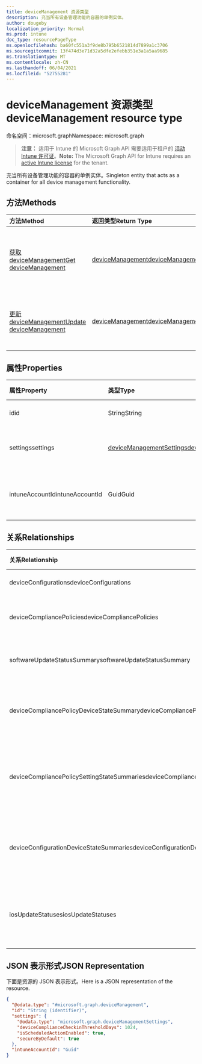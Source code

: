 ```yaml
---
title: deviceManagement 资源类型
description: 充当所有设备管理功能的容器的单例实体。
author: dougeby
localization_priority: Normal
ms.prod: intune
doc_type: resourcePageType
ms.openlocfilehash: ba60fc551a3f9de8b795b6521814d7899a1c3706
ms.sourcegitcommit: 13f474d3e71d32a5dfe2efebb351e3a1a5aa9685
ms.translationtype: MT
ms.contentlocale: zh-CN
ms.lasthandoff: 06/04/2021
ms.locfileid: "52755281"
---
```

# <a name="devicemanagement-resource-type"></a><span data-ttu-id="e3570-103">deviceManagement 资源类型</span><span class="sxs-lookup"><span data-stu-id="e3570-103">deviceManagement resource type</span></span>

<span data-ttu-id="e3570-104">命名空间：microsoft.graph</span><span class="sxs-lookup"><span data-stu-id="e3570-104">Namespace: microsoft.graph</span></span>

> <span data-ttu-id="e3570-105">**注意：** 适用于 Intune 的 Microsoft Graph API 需要适用于租户的 [活动 Intune 许可证](https://go.microsoft.com/fwlink/?linkid=839381)。</span><span class="sxs-lookup"><span data-stu-id="e3570-105">**Note:** The Microsoft Graph API for Intune requires an [active Intune license](https://go.microsoft.com/fwlink/?linkid=839381) for the tenant.</span></span>

<span data-ttu-id="e3570-106">充当所有设备管理功能的容器的单例实体。</span><span class="sxs-lookup"><span data-stu-id="e3570-106">Singleton entity that acts as a container for all device management functionality.</span></span>

## <a name="methods"></a><span data-ttu-id="e3570-107">方法</span><span class="sxs-lookup"><span data-stu-id="e3570-107">Methods</span></span>
|<span data-ttu-id="e3570-108">方法</span><span class="sxs-lookup"><span data-stu-id="e3570-108">Method</span></span>|<span data-ttu-id="e3570-109">返回类型</span><span class="sxs-lookup"><span data-stu-id="e3570-109">Return Type</span></span>|<span data-ttu-id="e3570-110">说明</span><span class="sxs-lookup"><span data-stu-id="e3570-110">Description</span></span>|
|:---|:---|:---|
|[<span data-ttu-id="e3570-111">获取 deviceManagement</span><span class="sxs-lookup"><span data-stu-id="e3570-111">Get deviceManagement</span></span>](../api/intune-deviceconfig-devicemanagement-get.md)|[<span data-ttu-id="e3570-112">deviceManagement</span><span class="sxs-lookup"><span data-stu-id="e3570-112">deviceManagement</span></span>](../resources/intune-deviceconfig-devicemanagement.md)|<span data-ttu-id="e3570-113">读取 [deviceManagement](../resources/intune-deviceconfig-devicemanagement.md) 对象的属性和关系。</span><span class="sxs-lookup"><span data-stu-id="e3570-113">Read properties and relationships of the [deviceManagement](../resources/intune-deviceconfig-devicemanagement.md) object.</span></span>|
|[<span data-ttu-id="e3570-114">更新 deviceManagement</span><span class="sxs-lookup"><span data-stu-id="e3570-114">Update deviceManagement</span></span>](../api/intune-deviceconfig-devicemanagement-update.md)|[<span data-ttu-id="e3570-115">deviceManagement</span><span class="sxs-lookup"><span data-stu-id="e3570-115">deviceManagement</span></span>](../resources/intune-deviceconfig-devicemanagement.md)|<span data-ttu-id="e3570-116">更新 [deviceManagement](../resources/intune-deviceconfig-devicemanagement.md) 对象的属性。</span><span class="sxs-lookup"><span data-stu-id="e3570-116">Update the properties of a [deviceManagement](../resources/intune-deviceconfig-devicemanagement.md) object.</span></span>|

## <a name="properties"></a><span data-ttu-id="e3570-117">属性</span><span class="sxs-lookup"><span data-stu-id="e3570-117">Properties</span></span>
|<span data-ttu-id="e3570-118">属性</span><span class="sxs-lookup"><span data-stu-id="e3570-118">Property</span></span>|<span data-ttu-id="e3570-119">类型</span><span class="sxs-lookup"><span data-stu-id="e3570-119">Type</span></span>|<span data-ttu-id="e3570-120">说明</span><span class="sxs-lookup"><span data-stu-id="e3570-120">Description</span></span>|
|:---|:---|:---|
|<span data-ttu-id="e3570-121">id</span><span class="sxs-lookup"><span data-stu-id="e3570-121">id</span></span>|<span data-ttu-id="e3570-122">String</span><span class="sxs-lookup"><span data-stu-id="e3570-122">String</span></span>|<span data-ttu-id="e3570-123">唯一标识符</span><span class="sxs-lookup"><span data-stu-id="e3570-123">Unique Identifier</span></span>|
|<span data-ttu-id="e3570-124">settings</span><span class="sxs-lookup"><span data-stu-id="e3570-124">settings</span></span>|[<span data-ttu-id="e3570-125">deviceManagementSettings</span><span class="sxs-lookup"><span data-stu-id="e3570-125">deviceManagementSettings</span></span>](../resources/intune-deviceconfig-devicemanagementsettings.md)|<span data-ttu-id="e3570-126">帐户级别设置。</span><span class="sxs-lookup"><span data-stu-id="e3570-126">Account level settings.</span></span>|
|<span data-ttu-id="e3570-127">intuneAccountId</span><span class="sxs-lookup"><span data-stu-id="e3570-127">intuneAccountId</span></span>|<span data-ttu-id="e3570-128">Guid</span><span class="sxs-lookup"><span data-stu-id="e3570-128">Guid</span></span>|<span data-ttu-id="e3570-129">给定租户的 Intune 帐户 ID</span><span class="sxs-lookup"><span data-stu-id="e3570-129">Intune Account Id for given tenant</span></span>|

## <a name="relationships"></a><span data-ttu-id="e3570-130">关系</span><span class="sxs-lookup"><span data-stu-id="e3570-130">Relationships</span></span>
|<span data-ttu-id="e3570-131">关系</span><span class="sxs-lookup"><span data-stu-id="e3570-131">Relationship</span></span>|<span data-ttu-id="e3570-132">类型</span><span class="sxs-lookup"><span data-stu-id="e3570-132">Type</span></span>|<span data-ttu-id="e3570-133">说明</span><span class="sxs-lookup"><span data-stu-id="e3570-133">Description</span></span>|
|:---|:---|:---|
|<span data-ttu-id="e3570-134">deviceConfigurations</span><span class="sxs-lookup"><span data-stu-id="e3570-134">deviceConfigurations</span></span>|<span data-ttu-id="e3570-135">[deviceConfiguration](../resources/intune-deviceconfig-deviceconfiguration.md) 集合</span><span class="sxs-lookup"><span data-stu-id="e3570-135">[deviceConfiguration](../resources/intune-deviceconfig-deviceconfiguration.md) collection</span></span>|<span data-ttu-id="e3570-136">设备配置。</span><span class="sxs-lookup"><span data-stu-id="e3570-136">The device configurations.</span></span>|
|<span data-ttu-id="e3570-137">deviceCompliancePolicies</span><span class="sxs-lookup"><span data-stu-id="e3570-137">deviceCompliancePolicies</span></span>|<span data-ttu-id="e3570-138">[deviceCompliancePolicy](../resources/intune-deviceconfig-devicecompliancepolicy.md) 集合</span><span class="sxs-lookup"><span data-stu-id="e3570-138">[deviceCompliancePolicy](../resources/intune-deviceconfig-devicecompliancepolicy.md) collection</span></span>|<span data-ttu-id="e3570-139">设备符合性策略。</span><span class="sxs-lookup"><span data-stu-id="e3570-139">The device compliance policies.</span></span>|
|<span data-ttu-id="e3570-140">softwareUpdateStatusSummary</span><span class="sxs-lookup"><span data-stu-id="e3570-140">softwareUpdateStatusSummary</span></span>|[<span data-ttu-id="e3570-141">softwareUpdateStatusSummary</span><span class="sxs-lookup"><span data-stu-id="e3570-141">softwareUpdateStatusSummary</span></span>](../resources/intune-deviceconfig-softwareupdatestatussummary.md)|<span data-ttu-id="e3570-142">软件更新状态摘要。</span><span class="sxs-lookup"><span data-stu-id="e3570-142">The software update status summary.</span></span>|
|<span data-ttu-id="e3570-143">deviceCompliancePolicyDeviceStateSummary</span><span class="sxs-lookup"><span data-stu-id="e3570-143">deviceCompliancePolicyDeviceStateSummary</span></span>|[<span data-ttu-id="e3570-144">deviceCompliancePolicyDeviceStateSummary</span><span class="sxs-lookup"><span data-stu-id="e3570-144">deviceCompliancePolicyDeviceStateSummary</span></span>](../resources/intune-deviceconfig-devicecompliancepolicydevicestatesummary.md)|<span data-ttu-id="e3570-145">此帐户的设备符合性状态摘要。</span><span class="sxs-lookup"><span data-stu-id="e3570-145">The device compliance state summary for this account.</span></span>|
|<span data-ttu-id="e3570-146">deviceCompliancePolicySettingStateSummaries</span><span class="sxs-lookup"><span data-stu-id="e3570-146">deviceCompliancePolicySettingStateSummaries</span></span>|<span data-ttu-id="e3570-147">[deviceCompliancePolicySettingStateSummary](../resources/intune-deviceconfig-devicecompliancepolicysettingstatesummary.md) 集合</span><span class="sxs-lookup"><span data-stu-id="e3570-147">[deviceCompliancePolicySettingStateSummary](../resources/intune-deviceconfig-devicecompliancepolicysettingstatesummary.md) collection</span></span>|<span data-ttu-id="e3570-148">此帐户的符合性设置的摘要状态。</span><span class="sxs-lookup"><span data-stu-id="e3570-148">The summary states of compliance policy settings for this account.</span></span>|
|<span data-ttu-id="e3570-149">deviceConfigurationDeviceStateSummaries</span><span class="sxs-lookup"><span data-stu-id="e3570-149">deviceConfigurationDeviceStateSummaries</span></span>|[<span data-ttu-id="e3570-150">deviceConfigurationDeviceStateSummary</span><span class="sxs-lookup"><span data-stu-id="e3570-150">deviceConfigurationDeviceStateSummary</span></span>](../resources/intune-deviceconfig-deviceconfigurationdevicestatesummary.md)|<span data-ttu-id="e3570-151">此帐户的设备配置设备状态摘要。</span><span class="sxs-lookup"><span data-stu-id="e3570-151">The device configuration device state summary for this account.</span></span>|
|<span data-ttu-id="e3570-152">iosUpdateStatuses</span><span class="sxs-lookup"><span data-stu-id="e3570-152">iosUpdateStatuses</span></span>|<span data-ttu-id="e3570-153">[iosUpdateDeviceStatus](../resources/intune-deviceconfig-iosupdatedevicestatus.md) 集合</span><span class="sxs-lookup"><span data-stu-id="e3570-153">[iosUpdateDeviceStatus](../resources/intune-deviceconfig-iosupdatedevicestatus.md) collection</span></span>|<span data-ttu-id="e3570-154">此帐户的 IOS 软件更新安装状态。</span><span class="sxs-lookup"><span data-stu-id="e3570-154">The IOS software update installation statuses for this account.</span></span>|

## <a name="json-representation"></a><span data-ttu-id="e3570-155">JSON 表示形式</span><span class="sxs-lookup"><span data-stu-id="e3570-155">JSON Representation</span></span>
<span data-ttu-id="e3570-156">下面是资源的 JSON 表示形式。</span><span class="sxs-lookup"><span data-stu-id="e3570-156">Here is a JSON representation of the resource.</span></span>
<!-- {
  "blockType": "resource",
  "keyProperty": "id",
  "@odata.type": "microsoft.graph.deviceManagement"
}
-->
``` json
{
  "@odata.type": "#microsoft.graph.deviceManagement",
  "id": "String (identifier)",
  "settings": {
    "@odata.type": "microsoft.graph.deviceManagementSettings",
    "deviceComplianceCheckinThresholdDays": 1024,
    "isScheduledActionEnabled": true,
    "secureByDefault": true
  },
  "intuneAccountId": "Guid"
}
```




